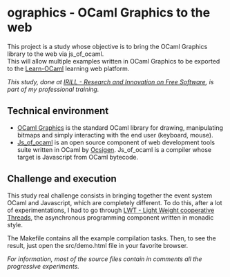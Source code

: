 # ographics - OCaml Graphics to the web

This project is a study whose objective is to bring the OCaml Graphics library to the web via js_of_ocaml.\
This will allow multiple examples written in OCaml Graphics to be exported to the
[Learn-OCaml](https://github.com/ocaml-sf/learn-ocaml) learning web platform.

*This study, done at [IRILL - Research and Innovation on Free Software](https://www.irill.org),
is part of my professional training.*

## Technical environment

* [OCaml Graphics](https://github.com/ocaml/graphics) is the standard OCaml library for drawing, manipulating bitmaps and simply interacting with the end user (keyboard, mouse).
* [Js_of_ocaml](https://ocsigen.org/js_of_ocaml/) is an open source component of web development tools suite written in OCaml by [Ocsigen](https://ocsigen.org). Js_of_ocaml is a compiler whose target is Javascript from OCaml bytecode.

## Challenge and execution

This study real challenge consists in bringing together the event system OCaml and Javascript,
which are completely different. To do this, after a lot of experimentations,
I had to go through [LWT - Light Weight cooperative Threads](https://ocsigen.org/lwt/),
the asynchronous programming component written in monadic style.

The Makefile contains all the example compilation tasks.
Then, to see the result, just open the src/demo.html file in your favorite browser.

*For information, most of the source files contain in comments all the progressive experiments.*
